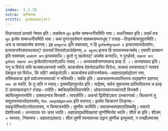 ```yaml
---
index:  5.3.70
sutra:  प्रागिवात्कः
vritti:  padamanjari
---
```


तिङन्तादयं प्रत्ययो नेष्यत इति। तदर्थमत्र `सुपः` इत्येव सम्बन्धनीयमिति भावः।
अकजिष्यत इति। तदर्थं तत्र `सुपः` इत्येव सम्बन्धनीयमिति भावः।
कथं पुनरनुवर्तमानं शक्यमसम्भनधुम् ? तत्राह--तिङ्श्चेत्यनुवृत्तमिति। अत्र च व्याख्यानमेव शरणम्। इह `प्राक्कुट्याः` इति वक्तव्यम्, न हि `कुटीशमीशुण्डाब्यो रः` इत्यारब्यास्योपयोगः; प्रत्ययान्तरैरवष्टब्धत्वात्? उत्तरार्थं त्वियतोऽवधेर्ग्रहणम्, `वा बहूनाम्` इत्यत्र हि वावचनमकजर्थम्। एवमपि प्राक्कन इति वक्तव्यम् `अवक्षेपणे कन्` इत्ययमवधिः। कुतो नु खल्वेतद्? अयमेव कनवधिः, न पुनर्हस्वे, `संज्ञायां कन्` `कुत्सिते संज्ञायां कन्` इत्येतयोरन्यतरोऽवधिः स्यात् ।।
अव्ययसर्वनाम्नामकच् प्राक् टेः ।। कस्यापवाद इति। ननु च विरोधे सति बाध्यबाधकभावो भवति, काकचोश्च देशभेदान्नास्ति विरोधः, तत्कथं तस्यापवादः? नावश्यं देशकृत एव विरोधः, कि तहि? अर्थकृतोऽपि। काकचोश्च प्रयोजनमेकम्--अज्ञाताद्यर्थद्योतनं नाम, तस्मिन्नकचा कृते प्रयोजनाभावात्को न भविष्यति। सर्वके इति। अकचस्तन्मध्यपतितस्य तद्ग्रहणेन ग्रहणात् `जसः शी` भवति, के तु सति न स्यात्।
द्वयमपीहानुवर्त्तत इति। यद्येवम्, सर्वत्र सुबन्तस्य प्रातिपदिकस्य च प्राक् टेः प्रत्ययप्रसङ्गः? तत्राह--तत्रेति। क्वचित्प्रतिपदिकस्येति। ओकारसकारभकारादौ विभक्तौ। क्वचित्सुबन्तस्येति। उक्तादन्यत्र विभक्तौ। त्वयकीति। अकचो द्वितीयोऽकार उच्चारणार्थः। चित्करणं तु समुदायस्यान्तोदात्तार्थम्; `चितः सप्रकृतेर्बह्वकजर्थम्` इति वचनात्। इदमेव चित्करणं लिङ्गम्--सप्रकृतेश्चितोऽन्तोदात्तत्वम्, न चिन्मात्रस्येति।
तूष्णीमः कामिति। यथासम्भवमज्ञातादिष्वर्थेषु। मकारो देशविध्यर्थः। अन्त्यादचः परः काम् भवति। अज्ञाताद्यर्थाविवक्षायां तूण्णीमित्येव भवति। 
शीले क इति। शीलम् = स्वभावः, नियमश्च। अज्ञाताद्यपवादः। शीलं तूष्णीं स्वभावाच्चा दद्वान् तूष्णीक इत्युच्यते, न तच्छीलमात्रम् ।।

